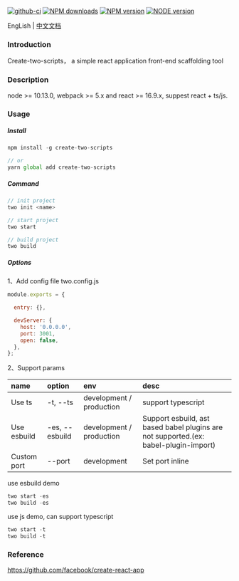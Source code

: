 [![github-ci][github-ci-img]][github-ci-url] [![NPM downloads][download-img]][download-url] [![NPM version][npm-version]][npm-version-url] [![NODE version][node-version]][node-version-url]

[github-ci-img]:https://img.shields.io/github/actions/workflow/status/qiuysh/create-two-scripts/ci.yml
[github-ci-url]:https://img.shields.io/github/workflow/status/qiuysh/create-two-scripts/GitHub%20Actions%20CI%20workflow
[download-img]: https://img.shields.io/npm/dm/create-two-scripts?style=flat
[download-url]: https://img.shields.io/npm/dm/create-two-scripts
[npm-version]: https://img.shields.io/npm/v/create-two-scripts?style=flat
[npm-version-url]: https://img.shields.io/npm/v/create-two-scripts
[node-version]: https://img.shields.io/node/v/create-two-scripts?style=flat
[node-version-url]: https://img.shields.io/node/v/create-two-scripts

EngLish | [中文文档](./README-zh.md)

### Introduction

Create-two-scripts， a simple react application front-end scaffolding tool

### Description

node >= 10.13.0, webpack >= 5.x and react >= 16.9.x, suppest react + ts/js.

### Usage

##### Install

```js
npm install -g create-two-scripts

// or
yarn global add create-two-scripts
```

##### Command

```js
// init project
two init <name>

// start project
two start

// build project
two build
```

##### Options

1、Add config file two.config.js

```js
module.exports = {

  entry: {},

  devServer: {
    host: '0.0.0.0',
    port: 3001,
    open: false,
  },
};
```

2、Support params

|name   |option   | env |desc   |
|:---   |:----  |:----  |:----  |
| Use ts| -t, --ts | development / production | support typescript  |
| Use esbuild| -es, --esbuild | development / production | Support esbuild, ast based babel plugins are not supported.(ex: babel-plugin-import)|
| Custom port| --port | development | Set port inline|

use esbuild demo

```js
two start -es
two build -es
```

use js demo, can support typescript

```js
two start -t
two build -t
```

### Reference

https://github.com/facebook/create-react-app

